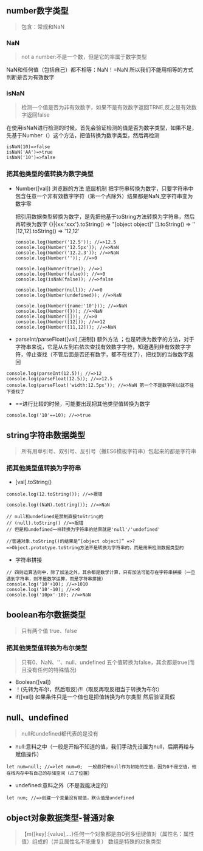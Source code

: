 ## number数字类型
> 包含：常规和NaN

### NaN
> not a number:不是一个数，但是它的率属于数字类型

NaN和任何值（包括自己）都不相等：NaN！=NaN  所以我们不能用相等的方式判断是否为有效数字

### isNaN
>检测一个值是否为非有效数字，如果不是有效数字返回TRNE,反之是有效数字返回false

在使用isNaN进行检测的时候，首先会验证检测的值是否为数字类型，如果不是，先基于Number（）这个方法，把值转换为数字类型，然后再检测

```
isNaN(10)=>false
isNaN('AA')=>true
isNaN('10')=>false
```
### 把其他类型的值转换为数字类型
- Number([val]) 浏览器的方法 底层机制
    把字符串转换为数字，只要字符串中包含任意一个非有效数字字符（第一个点除外）结果都是NaN,空字符串变为数字零

    把引用数据类型转换为数字，是先把他基于toString方法转换为字符串，然后再转换为数字
    {}|{xx:'xxx'}.toString() => "[object object]"
    [].toString() => ''
    [12,12].toString() => '12,12'
    ```
    console.log(Number('12.5')); //=>12.5
    console.log(Number('12.5px')); //=>NaN
    console.log(Number('12.2.3')); //=>NaN
    console.log(Number('')); //=>0

    console.log(Numner(true)); //=>1
    console.log(Number(false)); //=>0
    console.log(isNaN(false)); //=>false

    console.log(Number(null)); //=>0
    console.log(Number(undefined)); //=>NaN

    console.log(Number({name:'10'})); //=>NaN
    console.log(Number({})); //=>NaN
    console.log(Number([])); //=>0
    console.log(Number([12])); //=>12
    console.log(Number([11,12])); //=>NaN
    ```
- parseInt/parseFloat([val],[进制]) 额外方法
；也是转换为数字的方法，对于字符串来说，它是从左到右依次查找有效数字字符，知道遇到非有效数字字符，停止查找（不管后面是否还有数字，都不在找了），把找到的当做数字返回
```
console.log(parseInt(12.5)); //=>12
console.log(parseFloat(12.5)); //=>12.5
console.log(parseFloat('width:12.5px')); //=>NaN 第一个不是数字所以就不往下查找了
```
- ==进行比较的时候，可能要出现把其他类型值转换为数字
```
console.log('10'==10); //=>true
```

## string字符串数据类型
> 所有用单引号、双引号、反引号（撇ES6模板字符串）包起来的都是字符串

### 把其他类型值转换为字符串
- [val].toString()
```
console.log(12.toString()); //=>报错

console.log((NaN).toString()); //=>NaN

// null和undefined是禁制直接toString的
// (null).toString() //=>报错
// 但是和undefined一样转换为字符串的结果就是'null'/'undefined'

//普通对象.toString()的结果是“[object object]” =>?
=>Object.prototype.toString方法不是转换为字符串的，而是用来检测数据类型的

```
- 字符串拼接

```
// 四则运算法则中，除了加法之外，其余都是数学计算，只有加法可能存在字符串拼接（一旦遇到字符串，则不是数学运算，而是字符串拼接）
console.log('10'+10); //=>1010
console.log('10'-10); //=>0
console.log('10px'-10); //=>NaN

```  
## boolean布尔数据类型
> 只有两个值 true、false
### 把其他类型值转换为布尔类型
> 只有0、NaN、''、null、undefined 五个值转换为false，其余都是true(而且没有任何的特殊情况)
- Boolean([val])
- ！(先转为布尔，然后取反)/!!（取反再取反相当于转换为布尔）
- if([val]) 如果条件只是一个值也是把值转换为布尔类型 然后验证真假

## null、undefined

>null和undefined都代表的是没有

- null:意料之中（一般是开始不知道的值，我们手动先设置为null，后期再给与赋值操作）
```
let num=null; //=>let num=0;  一般最好用null作为初始的空值，因为0不是空值，他在栈内存中有自己的存储空间（占了位置）

```
- undefined:意料之外（不是我能决定的）

```
let num; //=>创建一个变量没有赋值，默认值是undefined

```
## object对象数据类型-普通对象

> 【m{[key]:[value],...}任何一个对象都是由0到多组键值对（属性名：属性值）组成的（并且属性名不能重复）
> 数组是特殊的对象类型